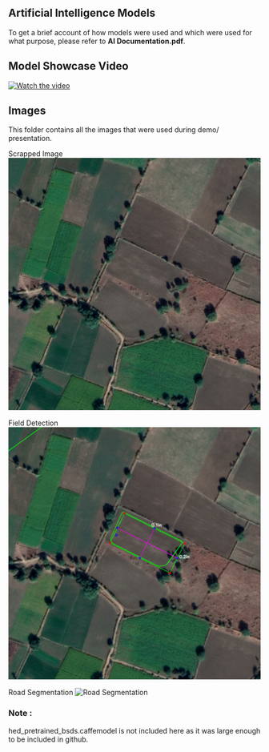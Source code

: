 ## Artificial Intelligence Models
To get a brief account of how models were used and which were used for what purpose, please refer to **AI Documentation.pdf**.

## Model Showcase Video
[![Watch the video](https://img.youtube.com/vi/w9kYGDOrS7s/res.png)](https://youtu.be/w9kYGDOrS7s)

## Images
This folder contains all the images that were used during demo/ presentation.


Scrapped Image
![Scrapped Image](images/imagee2.png)


Field Detection
![Area Detected](images/res.png)


Road Segmentation
![Road Segmentation](images/segroad.png)

### Note : 
hed_pretrained_bsds.caffemodel is not included here as it was large enough to be included in github.
